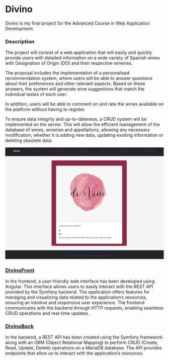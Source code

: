 # Divino
Divino is my final project for the Advanced Course in Web Application Development.

### Description
The project will consist of a web application that will easily and quickly provide users with detailed information on a wide variety of Spanish wines with Designation of Origin (DO) and their respective wineries. 

The proposal includes the implementation of a personalised recommendation system, where users will be able to answer questions about their preferences and other relevant aspects. Based on these answers, the system will generate wine suggestions that match the individual tastes of each user.

In addition, users will be able to comment on and rate the wines available on the platform without having to register. 

To ensure data integrity and up-to-dateness, a CRUD system will be implemented on the server. This will allow the efficient management of the database of wines, wineries and appellations, allowing any necessary modification, whether it is adding new data, updating existing information or deleting obsolete data.

![](home.png)

### [DivinoFront](https://github.com/anapi76/divinoFront.git)

In the frontend, a user-friendly web interface has been developed using Angular. This interface allows users to easily interact with the REST API provided by the Symfony backend. The application offers features for managing and visualizing data related to the application’s resources, ensuring an intuitive and responsive user experience. The frontend communicates with the backend through HTTP requests, enabling seamless CRUD operations and real-time updates.

### [DivinoBack](https://github.com/anapi76/divinoBack.git)

In the backend, a REST API has been created using the Symfony framework along with an ORM (Object Relational Mapping) to perform CRUD (Create, Read, Update, Delete) operations on a MariaDB database. The API provides endpoints that allow us to interact with the application’s resources.
